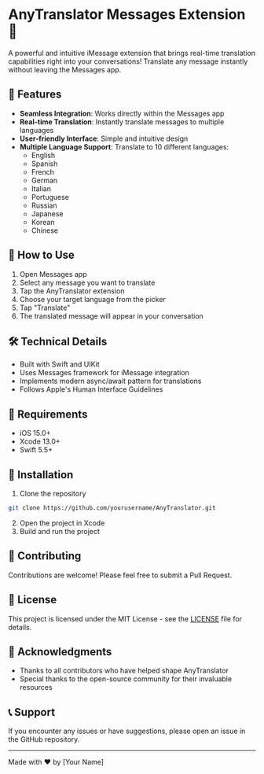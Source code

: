 # AnyTranslator Messages Extension 🚀

A powerful and intuitive iMessage extension that brings real-time translation capabilities right into your conversations! Translate any message instantly without leaving the Messages app.

## 🌟 Features

- **Seamless Integration**: Works directly within the Messages app
- **Real-time Translation**: Instantly translate messages to multiple languages
- **User-friendly Interface**: Simple and intuitive design
- **Multiple Language Support**: Translate to 10 different languages:
  - English
  - Spanish
  - French
  - German
  - Italian
  - Portuguese
  - Russian
  - Japanese
  - Korean
  - Chinese

## 🎯 How to Use

1. Open Messages app
2. Select any message you want to translate
3. Tap the AnyTranslator extension
4. Choose your target language from the picker
5. Tap "Translate"
6. The translated message will appear in your conversation

## 🛠️ Technical Details

- Built with Swift and UIKit
- Uses Messages framework for iMessage integration
- Implements modern async/await pattern for translations
- Follows Apple's Human Interface Guidelines

## 📱 Requirements

- iOS 15.0+
- Xcode 13.0+
- Swift 5.5+

## 🔧 Installation

1. Clone the repository
```bash
git clone https://github.com/yourusername/AnyTranslator.git
```

2. Open the project in Xcode
3. Build and run the project

## 🤝 Contributing

Contributions are welcome! Please feel free to submit a Pull Request.

## 📄 License

This project is licensed under the MIT License - see the [LICENSE](LICENSE) file for details.

## 🙏 Acknowledgments

- Thanks to all contributors who have helped shape AnyTranslator
- Special thanks to the open-source community for their invaluable resources

## 📞 Support

If you encounter any issues or have suggestions, please open an issue in the GitHub repository.

---

Made with ❤️ by [Your Name] 